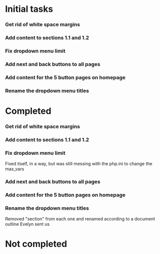 ﻿# Initial tasks
### Get rid of white space margins
### Add content to sections 1.1 and 1.2
### Fix dropdown menu limit
### Add next and back buttons to all pages
### Add content for the 5 button pages on homepage
### Rename the dropdown menu titles


# Completed
### Get rid of white space margins
### Add content to sections 1.1 and 1.2
### Fix dropdown menu limit
Fixed itself, in a way, but was still messing with the php.ini to change the max_vars
### Add next and back buttons to all pages
### Add content for the 5 button pages on homepage
### Rename the dropdown menu titles
Removed "section" from each one and renamed according to a document outline Evelyn sent us

# Not completed

